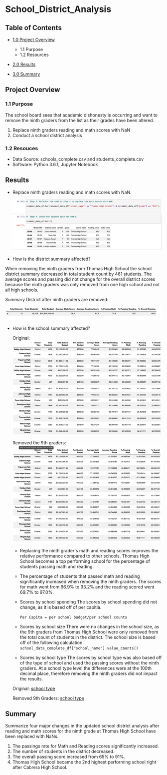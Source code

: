 # School_District_Analysis

## Table of Contents
- [1.0 Project Overview](#Project-Overview)
  * 1.1 Purpose
  * 1.2 Resources
- [2.0 Results](#Results)

- [3.0 Summary](#Summary)

<a name="Project-Overview"></a>
## Project Overview
### 1.1 Purpose
The school board sees that academic dishonesty is occurring and want to remove the ninth graders from the list as their grades have been altered.

 1. Replace ninth graders reading and math scores with NaN
 2. Conduct a school district analysis

### 1.2 Resouces
- Data Source: schools_complete.csv and students_complete.csv
- Software: Python 3.6.1, Jupyter Notebook

<a name="Results"></a>
## Results
* Replace ninth graders reading and math scores with NaN. 
  
  ![alt text](Resource/ninth_nan.png)
  
  
* How is the district summary affected?

 When removing the ninth graders from Thomas High School the school district summary decreased in total student count by 461 students.  The average scores and passing did not change for the overall district scores because the ninth graders was only removed from one high school and not all high schools.
 
Summary District after ninth graders are removed: 

![alt text](Resource/School_District_Summary_no9.png)

* How is the school summary affected?

   Original:
   ![alt text](Resource/THS_Original.png)
   
   Removed the 9th graders:
   ![alt text](Resource/THS_No_9th.png)
   
  - Replacing the ninth grader's math and reading scores improves the relative performance compared to other schools. Thomas High School becomes a top performing school for the percentage of students passing math and reading.  
   
  - The percentage of students that passed math and reading significantly increased when removing the ninth graders.  The scores for math went from 66.9% to 93.2% and the reading scored went 69.7% to 97.0%. 
   
   
  - Scores by school spending
    The scores by school spending did not change, as it is based off of per capitia.
    
    `Per Capita = per school budget/per school counts`
    
  - Scores by school size
   There were no changes in the school size, as the 9th graders from Thomas High School were only removed from the total count of students in the district.  The school size is based off of the following calculation
   `school_data_complete_df["school_name"].value_counts()`
   
  - Scores by school type
   The scores by school type was also based off of the type of school and used the passing scores without the ninth graders.  At a school type level the differences were at the 100th decimal place, therefore removing the ninth graders did not impact the results. 
   
   Original:
   [school type](Resource/Type_original.png)
   
   Removed 9th Graders:
   [school type](Resource/type_no_ninth.png)

<a name="Summary"></a>
## Summary

Summarize four major changes in the updated school district analysis after reading and math scores for the ninth grade at Thomas High School have been replaced with NaNs.
 
 1. The passings rate for Math and Reading scores significantly increased. 
 2. The number of students in the district decreased.
 3. The overall passing score increased from 65% to 91%.
 4. Thomas High School became the 2nd highest performing school right after Cabrera High School.

